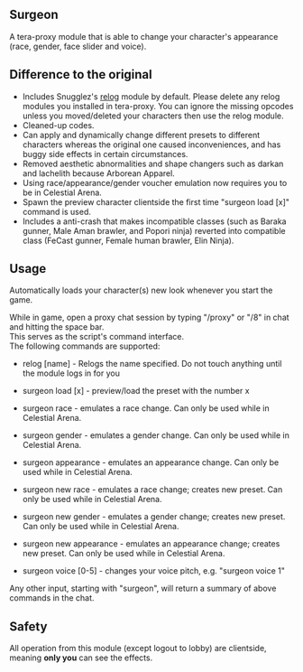 

## Surgeon  
A tera-proxy module that is able to change your character's appearance (race, gender, face slider and voice).  

## Difference to the original
* Includes Snugglez's [relog](https://github.com/Snugglez/relog) module by default. Please delete any relog modules you installed in tera-proxy. You can ignore the missing opcodes unless you moved/deleted your characters then use the relog module.
* Cleaned-up codes.
* Can apply and dynamically change different presets to different characters whereas the original one caused inconveniences, and has buggy side effects in certain circumstances.
* Removed aesthetic abnormalities and shape changers such as darkan and lachelith because Arborean Apparel.
* Using race/appearance/gender voucher emulation now requires you to be in Celestial Arena.
* Spawn the preview character clientside the first time "surgeon load [x]" command is used.
* Includes a anti-crash that makes incompatible classes (such as Baraka gunner, Male Aman brawler, and Popori ninja) reverted into compatible class (FeCast gunner, Female human brawler, Elin Ninja).
  
## Usage  
Automatically loads your character(s) new look whenever you start the game.
  
While in game, open a proxy chat session by typing "/proxy" or "/8" in chat and hitting the space bar.  
This serves as the script's command interface.  
The following commands are supported:  

* relog [name] - Relogs the name specified. Do not touch anything until the module logs in for you
  
* surgeon load [x] - preview/load the preset with the number x
* surgeon race - emulates a race change. Can only be used while in Celestial Arena.
* surgeon gender - emulates a gender change. Can only be used while in Celestial Arena.
* surgeon appearance - emulates an appearance change. Can only be used while in Celestial Arena.
* surgeon new race - emulates a race change; creates new preset. Can only be used while in Celestial Arena.
* surgeon new gender - emulates a gender change; creates new preset. Can only be used while in Celestial Arena.
* surgeon new appearance - emulates an appearance change; creates new preset. Can only be used while in Celestial Arena.
* surgeon voice [0-5] - changes your voice pitch, e.g. "surgeon voice 1"
  
Any other input, starting with "surgeon", will return a summary of above commands in the chat.  
  
## Safety
All operation from this module (except logout to lobby) are clientside, meaning **only you** can see the effects.
  
